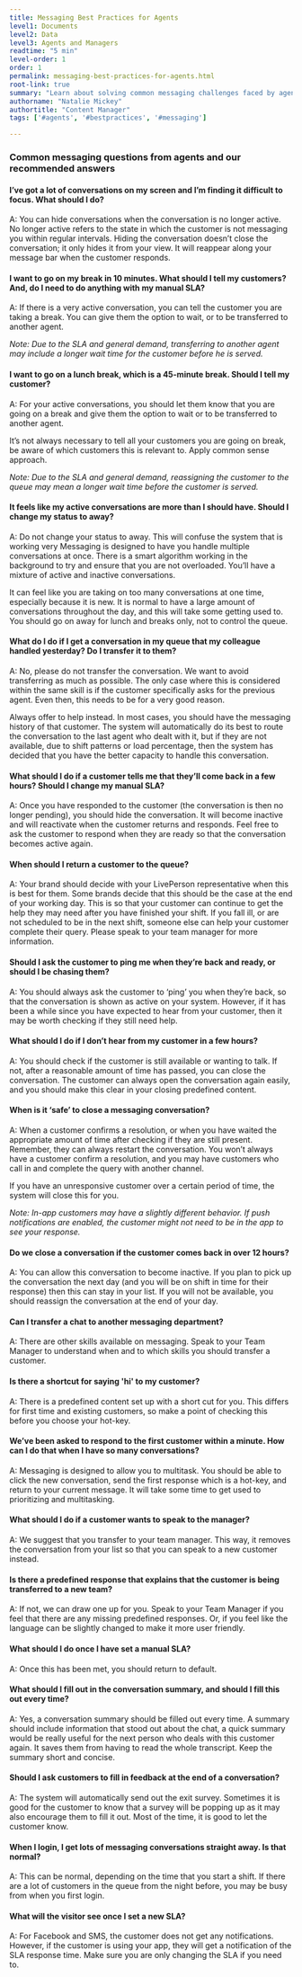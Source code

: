```yaml
---
title: Messaging Best Practices for Agents
level1: Documents
level2: Data
level3: Agents and Managers
readtime: "5 min"
level-order: 1
order: 1
permalink: messaging-best-practices-for-agents.html
root-link: true
summary: "Learn about solving common messaging challenges faced by agents, and follow the best practices to optimize the agents' efficiency."
authorname: "Natalie Mickey"
authortitle: "Content Manager"
tags: ['#agents', '#bestpractices', '#messaging']

---
```


### **Common messaging questions from agents and our recommended answers**

#### I’ve got a lot of conversations on my screen and I’m finding it difficult to focus. What should I do?

A: You can hide conversations when the conversation is no longer active. No longer active refers to the state in which the customer is not messaging you within regular intervals. Hiding the conversation doesn’t close the conversation; it only hides it from your view. It will reappear along your message bar when the customer responds.

#### I want to go on my break in 10 minutes. What should I tell my customers? And, do I need to do anything with my manual SLA?

A: If there is a very active conversation, you can tell the customer you are taking a break. You
can give them the option to wait, or to be transferred to another agent.

*Note: Due to the SLA and general demand, transferring to another agent may include a longer wait time for the customer before he is served.*

#### I want to go on a lunch break, which is a 45-minute break. Should I tell my customer?

A: For your active conversations, you should let them know that you are going on a break and give them the option to wait or to be transferred to another agent.

It’s not always necessary to tell all your customers you are going on break, be aware of which customers this is relevant to. Apply common sense approach.

*Note: Due to the SLA and general demand, reassigning the customer to the queue may mean a longer wait time before the customer is served.*

#### It feels like my active conversations are more than I should have. Should I change my status to away?

A: Do not change your status to away. This will confuse the system that is working very Messaging is designed to have you handle multiple conversations at once. There is a smart algorithm working in the background to try and ensure that you are not overloaded. You’ll have a mixture of active and inactive conversations.

It can feel like you are taking on too many conversations at one time, especially because it is new. It is normal to have a large amount of conversations throughout the day, and this will take some getting used to. You should go on away for lunch and breaks only, not to control the queue.

#### What do I do if I get a conversation in my queue that my colleague handled yesterday? Do I transfer it to them?

A: No, please do not transfer the conversation. We want to avoid transferring as much as
possible. The only case where this is considered within the same skill is if the customer specifically asks for the previous agent. Even then, this needs to be for a very good reason.

Always offer to help instead. In most cases, you should have the messaging history of that customer. The system will automatically do its best to route the conversation to the last agent who dealt with it, but if they are not available, due to shift patterns or load percentage, then the system has decided that you have the better capacity to handle this conversation.

#### What should I do if a customer tells me that they’ll come back in a few hours? Should I change my manual SLA?

A: Once you have responded to the customer (the conversation is then no longer pending), you should hide the conversation. It will become inactive and will reactivate when the customer returns and responds. Feel free to ask the customer to respond when they are ready so that the conversation becomes active again.

#### When should I return a customer to the queue?

A: Your brand should decide with your LivePerson representative when this is best for them. Some brands decide that this should be the case at the end of your working day. This is so that your customer can continue to get the help they may need after you have finished your shift. If you fall ill, or are not scheduled to be in the next shift, someone else can help your customer complete their query. Please speak to your team manager for more information.

#### Should I ask the customer to ping me when they’re back and ready, or should I be chasing them?

A: You should always ask the customer to ‘ping’ you when they’re back, so that the conversation is shown as active on your system. However, if it has been a while since you have expected to hear from your customer, then it may be worth checking if they still need help.

#### What should I do if I don’t hear from my customer in a few hours?

A: You should check if the customer is still available or wanting to talk. If not, after a reasonable amount of time has passed, you can close the conversation. The customer can always open the conversation again easily, and you should make this clear in your closing predefined content.

#### When is it ‘safe’ to close a messaging conversation?

A: When a customer confirms a resolution, or when you have waited the appropriate amount of time after checking if they are still present. Remember, they can always restart the conversation. You won’t always have a customer confirm a resolution, and you may have customers who call in and complete the query with another channel.

If you have an unresponsive customer over a certain period of time, the
system will close this for you.

*Note: In-app customers may have a slightly different behavior. If push notifications are enabled, the customer might not need to be in the app to see your response.*

#### Do we close a conversation if the customer comes back in over 12 hours?

A: You can allow this conversation to become inactive. If you plan to pick up the conversation the next day (and you will be on shift in time for their response) then this can stay in your list. If you will not be available, you should reassign the conversation at the end of your day.

#### Can I transfer a chat to another messaging department?

A: There are other skills available on messaging. Speak to your Team Manager to understand when and to which skills you should transfer a customer.

#### Is there a shortcut for saying 'hi' to my customer?

A: There is a predefined content set up with a short cut for you. This differs for first time and existing customers, so make a point of checking this before you choose your hot-key.

#### We’ve been asked to respond to the first customer within a minute. How can I do that when I have so many conversations?

A: Messaging is designed to allow you to multitask. You should be able to click the new conversation, send the first response which is a hot-key, and return to your current message. It will take some time to get used to prioritizing and multitasking.

#### What should I do if a customer wants to speak to the manager?

A: We suggest that you transfer to your team manager. This way, it removes the conversation from your list so that you can speak to a new customer instead.

#### Is there a predefined response that explains that the customer is being transferred to a new team?

A: If not, we can draw one up for you. Speak to your Team Manager if you feel that there are any missing predefined responses. Or, if you feel like the language can be slightly changed to make it more user friendly.

#### What should I do once I have set a manual SLA?

A: Once this has been met, you should return to default.

#### What should I fill out in the conversation summary, and should I fill this out every time?

A: Yes, a conversation summary should be filled out every time. A summary should include
information that stood out about the chat, a quick summary would be really useful for the next person who deals with this customer again. It saves them from having to read the whole transcript. Keep the summary short and concise.

#### Should I ask customers to fill in feedback at the end of a conversation?

A: The system will automatically send out the exit survey. Sometimes it is good for the customer to know that a survey will be popping up as it may also encourage them to fill
it out. Most of the time, it is good to let the customer know.

#### When I login, I get lots of messaging conversations straight away. Is that normal?

A: This can be normal, depending on the time that you start a shift. If there are a lot of customers in the queue from the night before, you may be busy from when you first login.

#### What will the visitor see once I set a new SLA?

A: For Facebook and SMS, the customer does not get any notifications. However, if the customer is using your app, they will get a notification of the SLA response time. Make sure you are only changing the SLA if you need to.
